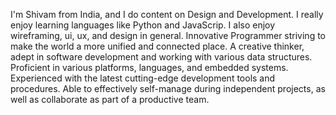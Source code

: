 I'm Shivam from India, and I do content on Design and Development. I really enjoy learning languages like Python and JavaScrip. I also enjoy wireframing, ui, ux, and design in general.
Innovative Programmer striving to make the world a more unified and connected place. A creative thinker, adept in software development and working with various data structures. Proficient in various platforms, languages, and embedded systems. Experienced with the latest cutting-edge development tools and procedures. Able to effectively self-manage during independent projects, as well as collaborate as part of a productive team.
